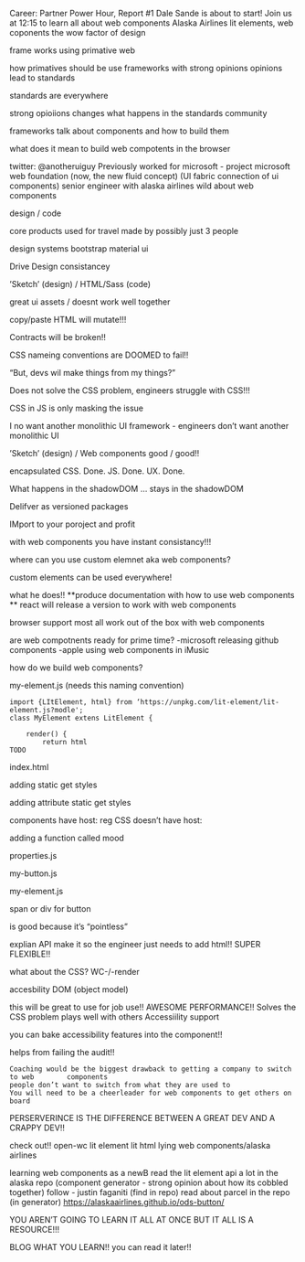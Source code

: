 Career: Partner Power Hour, Report #1
Dale Sande is about to start! Join us at 12:15 to learn all about web components
Alaska Airlines
lit elements, web coponents
the wow factor of design

frame works using primative web

how primatives should be use
frameworks with strong opinions
opinions lead to standards

standards are everywhere

strong opioiions changes what happens in the standards community

frameworks talk about components and how to build them

what does it mean to build web compotents in the browser

twitter: @anotheruiguy
Previously worked for microsoft - project microsoft web foundation (now, the new fluid concept) (UI fabric connection of ui components)
senior engineer with alaska airlines
wild about web components

design		/		code

core products used for travel made by possibly just 3 people

design systems
bootstrap
material ui

Drive Design consistancey

’Sketch’ (design)		/		HTML/Sass (code)

great ui assets		/		doesnt work well together

copy/paste HTML will mutate!!!

Contracts will be broken!!

CSS nameing conventions are DOOMED to fail!!

“But, devs wil make things from my things?” 

Does not solve the CSS problem, engineers struggle with CSS!!!

CSS in JS is only masking the issue
 
I no want another monolithic UI framework - engineers don’t want another monolithic UI


’Sketch’ (design)		/		Web components
good			/		good!!

encapsulated CSS. Done. JS. Done. UX. Done.

What happens in the shadowDOM … stays in the shadowDOM

Delifver as versioned packages

IMport to your poroject and profit

with web components you have instant consistancy!!!


where can you use custom elemnet aka web components?

custom elements can be used everywhere!

what he does!!
**produce documentation with how to use web components
** react will release a version to work with web components


browser support
most all work out of the box with web components

are web compotnents ready for prime time?
-microsoft releasing github components
-apple using web components in iMusic

how do we build web components?

my-element.js (needs this naming convention)

```
import {LItElement, html} from ‘https://unpkg.com/lit-element/lit-element.js?modle';
class MyElement extens LitElement {

	render() {
		return html
TODO

```


index.html

adding static get styles


adding attribute
static get styles

components have host:
reg CSS doesn’t have host:

adding a function called mood

properties.js


my-button.js

my-element.js

span or div for button

<span> is good because it’s “pointless”


explian API
make it so the engineer just needs to add html!!
SUPER FLEXIBLE!!

what about the CSS?
	WC-/-render

accesbility DOM (object model)

this will be great to use for job use!!
AWESOME PERFORMANCE!!
Solves the CSS problem
plays well with others
Accessiility support

you can bake accessibility features into the component!!

helps from failing the audit!!


	Coaching would be the biggest drawback to getting a company to switch to web 		components
	people don’t want to switch from what they are used to
	You will need to be a cheerleader for web components to get others on board 

PERSERVERINCE IS THE DIFFERENCE BETWEEN A GREAT DEV AND A CRAPPY DEV!!

check out!!
open-wc
lit element
lit html
lying 
web components/alaska airlines

learning web components as a newB
read the lit element api
a lot in the alaska repo (component generator - strong opinion about how its cobbled together)
follow - justin faganiti (find in repo)
read about parcel in the repo (in generator)
https://alaskaairlines.github.io/ods-button/

 YOU AREN’T GOING TO LEARN IT ALL AT ONCE BUT IT ALL IS A RESOURCE!!!

BLOG WHAT YOU LEARN!! you can read it later!!





